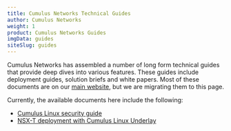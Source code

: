 ```yaml
---
title: Cumulus Networks Technical Guides
author: Cumulus Networks
weight: 1
product: Cumulus Networks Guides
imgData: guides
siteSlug: guides
---
```


Cumulus Networks has assembled a number of long form technical guides that provide
deep dives into various features. These guides include deployment guides,
solution briefs and white papers. Most of these documents are on our
[main website](https://resource.nvidia.com/l/en-us-networking), but
we are migrating them to this page.

Currently, the available documents here include the following:

- [Cumulus Linux security guide](cumulus-linux-security-guide)
- [NSX-T deployment with Cumulus Linux Underlay](nsxt)
<!-- - [Production Ready Automation guide](production-ready-automation)-->
